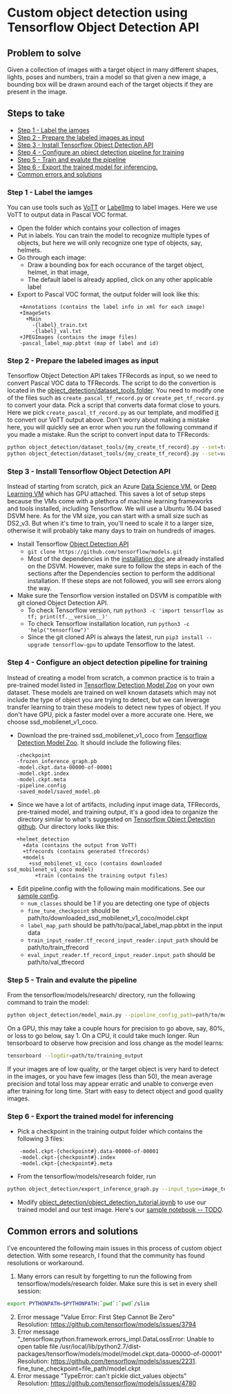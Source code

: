 # Custom object detection using Tensorflow Object Detection API

## Problem to solve
Given a collection of images with a target object in many different shapes, lights, poses and numbers, train a model so that given a new image, a bounding box will be drawn around each of the target objects if they are present in the image.

## Steps to take
  - [Step 1 - Label the iamges](#step-1---label-the-iamges)
  - [Step 2 - Prepare the labeled images as input](#step-2---prepare-the-labeled-images-as-input)
  - [Step 3 - Install Tensorflow Object Detection API](#step-3---install-tensorflow-object-detection-api)
  - [Step 4 - Configure an object detection pipeline for training](#step-4---configure-an-object-detection-pipeline-for-training)
  - [Step 5 - Train and evalute the pipeline](#step-5---train-and-evalute-the-pipeline)
  - [Step 6 - Export the trained model for inferencing.](#step-6---export-the-trained-model-for-inferencing)
  - [Common errors and solutions](#common-errors-and-solutions)

### Step 1 - Label the iamges
You can use tools such as [VoTT](https://github.com/Microsoft/VoTT) or [LabelImg](https://github.com/tzutalin/labelImg) to label images.  Here we use VoTT to output data in Pascal VOC format. 
- Open the folder which contains your collection of images
- Put in labels.  You can train the model to recognize multiple types of objects, but here we will only recognize one type of objects, say, helmets.  
- Go through each image:
    - Draw a bounding box for each occurance of the target object, helmet, in that image, 
    - The default label is already applied, click on any other applicable label  
- Export to Pascal VOC format, the output folder will look like this:
```
    +Annotations (contains the label info in xml for each image)  
    +ImageSets  
      +Main  
        -{label}_train.txt  
        -{label}_val.txt  
    +JPEGImages (contains the image files)  
    -pascal_label_map.pbtxt (map of label and id)
```

### Step 2 - Prepare the labeled images as input
Tensorflow Object Detection API takes TFRecords as input, so we need to convert Pascal VOC data to TFRecords.  The script to do the convertion is located in the [object_detection/dataset_tools folder](https://github.com/tensorflow/models/tree/master/research/object_detection/dataset_tools).  You need to modify one of the files such as ```create_pascal_tf_record.py``` or ```create_pet_tf_record.py``` to convert your data.  Pick a script that converts data format close to yours.  Here we pick ```create_pascal_tf_record.py``` as our template, and modified [it](/TensorflowCustomObjectDetection/create_helmet_tf_record.py) to convert our VoTT output above.  Don't worry about making a mistake here, you will quickly see an error when you run the following command if you made a mistake.  Run the script to convert input data to TFRecords: 
```bash
python object_detection/dataset_tools/{my_create_tf_record}.py --set=train --data_dir=path/to/VoTToutputFolder --output_dir=path/to/TFRecordsOutput
python object_detection/dataset_tools/{my_create_tf_record}.py --set=val --data_dir=path/to/VoTToutputFolder --output_dir=path/to/TFRecordsOutput
``` 

### Step 3 - Install Tensorflow Object Detection API
Instead of starting from scratch, pick an Azure [Data Science VM](https://azuremarketplace.microsoft.com/en-us/marketplace/apps/microsoft-ads.linux-data-science-vm-ubuntu), or [Deep Learning VM](https://azuremarketplace.microsoft.com/en-ca/marketplace/apps/microsoft-ads.dsvm-deep-learning) which has GPU attached.  This saves a lot of setup steps because the VMs come with a plethora of machine learning frameworks and tools installed, including Tensorflow.  We will use a Ubuntu 16.04 based DSVM here.  As for the VM size, you can start with a small size such as DS2_v3.  But when it's time to train, you'll need to scale it to a larger size, otherwise it will probably take many days to train on hundreds of images. 
-  Install Tensorflow [Object Detection API](https://github.com/tensorflow/models/tree/master/research/object_detection)
    -  ```git clone https://github.com/tensorflow/models.git```
    -  Most of the dependencies in the [installation doc](https://github.com/tensorflow/models/blob/master/research/object_detection/g3doc/installation.md) are already installed on the DSVM.  However, make sure to follow the steps in each of the sections after the Dependencies section to perform the additional installation.  If these steps are not followed, you will see errors along the way.
-  Make sure the Tensorflow version installed on DSVM is compatible with git cloned Object Detection API.
    -  To check Tensorflow version, run ```python3 -c 'import tensorflow as tf; print(tf.__version__)'```
    -  To check Tensorflow installation location, run ```python3 -c 'help("tensorflow")'```
    -  Since the git cloned API is always the latest, run ```pip3 install --upgrade tensorflow-gpu``` to update Tensorflow to the latest.

### Step 4 - Configure an object detection pipeline for training
Instead of creating a model from scratch, a common practice is to train a pre-trained model listed in [Tensorflow Detection Model Zoo](https://github.com/tensorflow/models/blob/master/research/object_detection/g3doc/detection_model_zoo.md) on your own dataset. These models are trained on well known datasets which may not include the type of object you are trying to detect, but we can leverage transfer learning to train these models to detect new types of object.  If you don't have GPU, pick a faster model over a more accurate one.  Here, we choose ssd_mobilenet_v1_coco. 

-  Download the pre-trained ssd_mobilenet_v1_coco from [Tensorflow Detection Model Zoo](https://github.com/tensorflow/models/blob/master/research/object_detection/g3doc/detection_model_zoo.md).  It should include the following files:  
```
   -checkpoint  
   -frozen_inference_graph.pb  
   -model.ckpt.data-00000-of-00001  
   -model.ckpt.index  
   -model.ckpt.meta  
   -pipeline.config  
   -saved_model/saved_model.pb
```

-  Since we have a lot of artifacts, including input image data, TFRecords, pre-trained model, and training output, it's a good idea to organize the directory similar to what's suggested on [Tensorflow Object Detection github](https://github.com/tensorflow/models/blob/master/research/object_detection/g3doc/running_locally.md#recommended-directory-structure-for-training-and-evaluation).  Our directory looks like this:
```
   +helmet_detection  
     +data (contains the output from VoTT)  
     +tfrecords (contains generated tfrecords)  
     +models  
       +ssd_mobilenet_v1_coco (contains downloaded ssd_mobilenet_v1_coco model)  
         +train (contains the training output files)
```

-  Edit pipeline.config with the following main modifications.  See our [sample config](/TensorflowCustomObjectDetection/pipeline.config).
   -  ```num_classes``` should be 1 if you are detecting one type of objects
   -  ```fine_tune_checkpoint``` should be path/to/downloaded_ssd_mobilenet_v1_coco/model.ckpt
   -  ```label_map_path``` should be path/to/pacal_label_map.pbtxt in the input data
   -  ```train_input_reader.tf_record_input_reader.input_path``` should be path/to/train_tfrecord
   -  ```eval_input_reader.tf_record_input_reader.input_path``` should be path/to/val_tfrecord
   
### Step 5 - Train and evalute the pipeline
From the tensorflow/models/research/ directory, run the following command to train the model: 
```bash  
python object_detection/model_main.py --pipeline_config_path=path/to/modified_pipeline.config --model_dir=path/to/training_output --alsologtostderr
```
On a GPU, this may take a couple hours for precision to go above, say, 80%, or loss to go below, say 1.  On a CPU, it could take much longer.  Run tensorboard to observe how precision and loss change as the model learns: 
```bash
tensorboard --logdir=path/to/training_output
```
If your images are of low quality, or the target object is very hard to detect in the images, or you have few images (less than 50), the mean average precision and total loss may appear erratic and unable to converge even after training for long time.  Start with easy to detect object and good quality images.   

### Step 6 - Export the trained model for inferencing
-  Pick a checkpoint in the training output folder which contains the following 3 files:  
```
    -model.ckpt-{checkpoint#}.data-00000-of-00001  
    -model.ckpt-{checkpoint#}.index  
    -model.ckpt-{checkpoint#}.meta  
```
-  From the tensorflow/models/research folder, run
  ```bash
  python object_detection/export_inference_graph.py --input_type=image_tensor --pipeline_config_path=path/to/pipeline.config --trained_checkpoint_prefix=path/to/training_output --output_directory=path/to/output_model_for_inference
  ```
-  Modify [object_detection/object_detection_tutorial.ipynb](https://github.com/tensorflow/models/blob/master/research/object_detection/object_detection_tutorial.ipynb) to use our trained model and our test image.  Here's our [sample notebook -- TODO](TODO). 
  
## Common errors and solutions
I've encountered the following main issues in this process of custom object detection.  With some research, I found that the community has found resolutions or workaround. 

1. Many errors can result by forgetting to run the following from tensorflow/models/research folder.  Make sure this is set in every shell session: 
```bash
export PYTHONPATH=$PYTHONPATH:`pwd`:`pwd`/slim
```
2. Error message "Value Error: First Step Cannot Be Zero"  
Resolution: https://github.com/tensorflow/models/issues/3794
3. Error message "_tensorflow.python.framework.errors_impl.DataLossError: Unable to open table file /usr/local/lib/python2.7/dist-packages/tensorflow/models/model/model.ckpt.data-00000-of-00001"  
Resolution: https://github.com/tensorflow/models/issues/2231. fine_tune_checkpoint=file_path/model.ckpt
4. Error message "TypeError: can't pickle dict_values objects"  
Resolution: https://github.com/tensorflow/models/issues/4780  